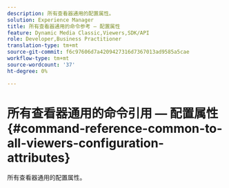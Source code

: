 ```yaml
---
description: 所有查看器通用的配置属性。
solution: Experience Manager
title: 所有查看器通用的命令参考 — 配置属性
feature: Dynamic Media Classic,Viewers,SDK/API
role: Developer,Business Practitioner
translation-type: tm+mt
source-git-commit: f6c97606d7a4209427316d7367013ad9585a5cae
workflow-type: tm+mt
source-wordcount: '37'
ht-degree: 0%

---
```



# 所有查看器通用的命令引用 — 配置属性{#command-reference-common-to-all-viewers-configuration-attributes}

所有查看器通用的配置属性。

